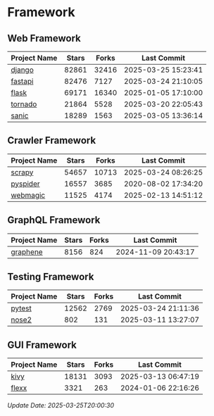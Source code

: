 # Framework

## Web Framework
| Project Name | Stars | Forks | Last Commit |
| ------------ | ----- | ----- | ----------- |
| [django](https://github.com/django/django) | 82861 | 32416 | 2025-03-25 15:23:41 |
| [fastapi](https://github.com/fastapi/fastapi) | 82476 | 7127 | 2025-03-24 21:10:05 |
| [flask](https://github.com/pallets/flask) | 69171 | 16340 | 2025-01-05 17:10:00 |
| [tornado](https://github.com/tornadoweb/tornado) | 21864 | 5528 | 2025-03-20 22:05:43 |
| [sanic](https://github.com/sanic-org/sanic) | 18289 | 1563 | 2025-03-05 13:36:14 |

## Crawler Framework
| Project Name | Stars | Forks | Last Commit |
| ------------ | ----- | ----- | ----------- |
| [scrapy](https://github.com/scrapy/scrapy) | 54657 | 10713 | 2025-03-24 08:26:25 |
| [pyspider](https://github.com/binux/pyspider) | 16557 | 3685 | 2020-08-02 17:34:20 |
| [webmagic](https://github.com/code4craft/webmagic) | 11525 | 4174 | 2025-02-13 14:51:12 |

## GraphQL Framework
| Project Name | Stars | Forks | Last Commit |
| ------------ | ----- | ----- | ----------- |
| [graphene](https://github.com/graphql-python/graphene) | 8156 | 824 | 2024-11-09 20:43:17 |

## Testing Framework
| Project Name | Stars | Forks | Last Commit |
| ------------ | ----- | ----- | ----------- |
| [pytest](https://github.com/pytest-dev/pytest) | 12562 | 2769 | 2025-03-24 21:11:36 |
| [nose2](https://github.com/nose-devs/nose2) | 802 | 131 | 2025-03-11 13:27:07 |

## GUI Framework
| Project Name | Stars | Forks | Last Commit |
| ------------ | ----- | ----- | ----------- |
| [kivy](https://github.com/kivy/kivy) | 18131 | 3093 | 2025-03-13 06:47:19 |
| [flexx](https://github.com/flexxui/flexx) | 3321 | 263 | 2024-01-06 22:16:26 |

*Update Date: 2025-03-25T20:00:30*